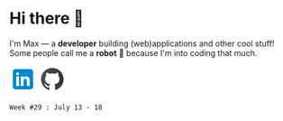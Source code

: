 [1.1]: https://github.com/MaxAltena/MaxAltena/blob/master/assets/icons/icons8-linkedin-48.png
[2.1]: https://github.com/MaxAltena/MaxAltena/blob/master/assets/icons/icons8-github-48.png
[1.2]: https://www.linkedin.com/in/MaxAltena
[2.2]: https://www.github.com/MaxAltena

# Hi there 👋

I'm Max — a **developer** building (web)applications and other cool stuff! Some people call me a **robot** 🤖 because I'm into coding that much.

[![linkedin Maxaltena][1.1]][1.2]
[![github MaxAltena][2.1]][2.2]

<!--START_SECTION:waka-->
```text
Week #29 : July 13 - 18


```
<!--END_SECTION:waka-->
